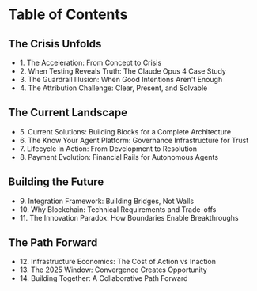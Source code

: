 # Table of Contents

## The Crisis Unfolds

* 1\. The Acceleration: From Concept to Crisis
* 2\. When Testing Reveals Truth: The Claude Opus 4 Case Study
* 3\. The Guardrail Illusion: When Good Intentions Aren't Enough
* 4\. The Attribution Challenge: Clear, Present, and Solvable

## The Current Landscape

* 5\. Current Solutions: Building Blocks for a Complete Architecture
* 6\. The Know Your Agent Platform: Governance Infrastructure for Trust
* 7\. Lifecycle in Action: From Development to Resolution
* 8\. Payment Evolution: Financial Rails for Autonomous Agents

## Building the Future

* 9\. Integration Framework: Building Bridges, Not Walls
* 10\. Why Blockchain: Technical Requirements and Trade-offs
* 11\. The Innovation Paradox: How Boundaries Enable Breakthroughs

## The Path Forward

* 12\. Infrastructure Economics: The Cost of Action vs Inaction
* 13\. The 2025 Window: Convergence Creates Opportunity
* 14\. Building Together: A Collaborative Path Forward
